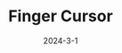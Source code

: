 ---
layout: default
modal-id: 9
title: Finger Cursor
short-caption: Finger Cursor
date: 2024-3-1
img: finger_cursor.gif
alt: image-alt
project-date: 2024-3-1
category: Computer Vision, OpenCV
# github: https://github.com/ME495-Navigation/slam-project-JihaiZhao
description: <h4><strong>Overview</strong></h4><p style="text-align:left;">The purpose of the project is to track the location of fingertip in realtime and draw the path of fingertip movement in 3D.</p><h4><strong>Video Demo</strong></h4><iframe width="700" height="450" src="https://www.youtube.com/embed/watch?v=WDglRLueaaQ" title="YouTube video player" frameborder="0" allow="accelerometer; autoplay; clipboard-write; encrypted-media; gyroscope; picture-in-picture; web-share" allowfullscreen></iframe><br><h4><strong>Image Segmentation</strong></h4><p style="text-align:left;">The first step is background subtraction and skin Color extraction. I decided to use YCrCb color ranges since many studies show that YCrCb color ranges are best for representing the skin color region. I first split it into 3 channels (Y, Cr, Cb) and threshold each channel independently. For each channel, I use morphology operators to remove noise and latter combine them using cv2.bitwise_and(mask_Y, cv2.bitwise_and(mask_Cr, mask_Cb)). Last, threshold binarization to smooth the image</p><p style="text-align:left;">The result image after Image Segmentation ​:</p><img class="center" src="img/finger_cursor/image_segmentation.png" alt="profile-pic" width="500" height="390" /><br><h4><strong>Detection​</strong></h4><p style="text-align:left;">Computing a convex hull for an object and compute its convexity is a good way to find the shape of human hand as hand shapes are very well characterized by such defects. The convexity defects getting from openCV include information of start points, end points, depth points, and distance between the farthest contour point and the hull</p><br><p style="text-align:left;">The issue is these information include noise. To determine precise fingers locations, it must meet several criteria below:</p><ul><p style="text-align:left;">i.Depth of each defects must be longer than palm center radius</p></ul><ul><p style="text-align:left;">ii. Angle between start point and end point must be less than 90°</p></ul><br><p style="text-align:left;">To find the angle I implement the law of cosines</p><img class="center" src="img/finger_cursor/detection.png" alt="profile-pic" width="500" height="390" /><p style="text-align:left;">With all the information from the previous steps, I can find all finger locations when the user open palm. Next step, I want to perform gesture recognition based on simple and heuristic assumptions. Currently, I only focus on two gestures</p><ul><p style="text-align:left;">i.Open Palm—4–5 fingers detected</p></ul><ul><p style="text-align:left;">ii.ready to draw—1 fingers detected</p></ul><br><p style="text-align:left;">Dectect the first gesture is realtively easy as I meantioned before. However, the information from the previouse steps are not enough to find the fingertip when use only raise one finger. The way of detecting one finger can be explained by the following picture</p><img class="center" src="img/finger_cursor/one_finger.png" alt="profile-pic" width="500" height="350" /><br><p style="text-align:left;">K is a constant value, for each potential finger location, I find a pair of points (contour[i-k] and contour[i+k]) and calculate the location between the pair of points. This distance been defined as l, the potential finger location with the samllest l will be consider as the precise finger location<br><h4><strong>Drawing the Path​</strong></h4><p style="text-align:left;">It will start drawing only when user raise one finger. This allow user to open palm to stop drawing and change where they want to draw.<img class="center" src="img/finger_cursor/drawing.png" alt="profile-pic" width="500" height="350" /><p style="text-align:left;">Also, since I am using realsense D435i which is a depth camera, I am able to record all 3D location of the path.<img class="center" src="img/finger_cursor/3d.png" alt="profile-pic" width="500" height="350" />

---